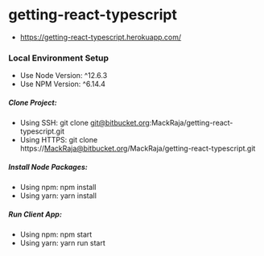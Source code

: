 # getting-react-typescript

* https://getting-react-typescript.herokuapp.com/

### Local Environment Setup
* Use Node Version: ^12.6.3
* Use NPM Version: ^6.14.4

##### Clone Project: 

* Using SSH: git clone git@bitbucket.org:MackRaja/getting-react-typescript.git
* Using HTTPS: git clone https://MackRaja@bitbucket.org/MackRaja/getting-react-typescript.git

##### Install Node Packages:

* Using npm: npm install 
* Using yarn: yarn install

##### Run Client App: 

* Using npm: npm start
* Using yarn: yarn run start
